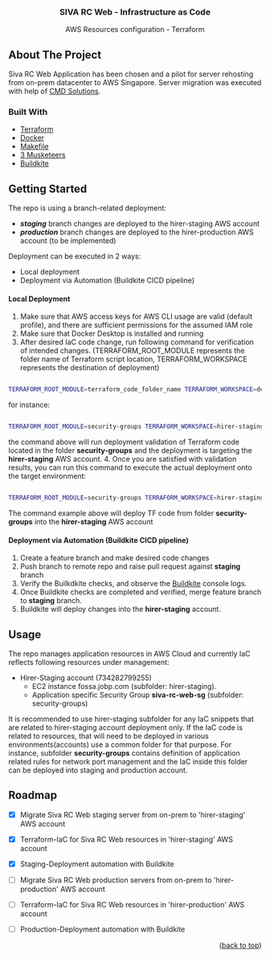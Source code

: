 
<div align="center">
  <h3 align="center">SIVA RC Web - Infrastructure as Code</h3>
  <p align="center">
    AWS Resources configuration - Terraform
</div>



<!-- ABOUT THE PROJECT -->
## About The Project

Siva RC Web Application has been chosen and a pilot for server rehosting from on-prem datacenter to AWS Singapore.
Server migration was executed with help of [CMD Solutions](https://www.cmdsolutions.com.au/).


### Built With

* [Terraform](https://www.terraform.io/)
* [Docker](https://www.docker.com/)
* [Makefile](https://www.gnu.org/software/make/manual/make.html)
* [3 Musketeers](https://3musketeers.io/)
* [Buildkite](https://buildkite.com/)


<!-- GETTING STARTED -->
## Getting Started

The repo is using a branch-related deployment:
* ***staging*** branch changes are deployed to the hirer-staging AWS account
* ***production*** branch changes are deployed to the hirer-production AWS account (to be implemented)

Deployment can be executed in 2 ways:
* Local deployment
* Deployment via Automation (Buildkite CICD pipeline)

#### Local Deployment
1. Make sure that AWS access keys for AWS CLI usage are valid (default profile), and there are sufficient permissions for the assumed IAM role
2. Make sure that Docker Desktop is installed and running
3. After desired IaC code change, run following command for verification of intended changes. (TERRAFORM_ROOT_MODULE represents the folder name of Terraform script location, TERRAFORM_WORKSPACE represents the destination of deployment)
```` bash

TERRAFORM_ROOT_MODULE=terraform_code_folder_name TERRAFORM_WORKSPACE=deployment_environment make plan

````
for instance:
```` bash

TERRAFORM_ROOT_MODULE=security-groups TERRAFORM_WORKSPACE=hirer-staging make plan

````
the command above will run deployment validation of Terraform code located in the folder **security-groups** and the deployment is targeting the **hirer-staging** AWS account.
4. Once you are satisfied with validation results, you can run this command to execute the actual deployment onto the target environment:
```` bash

TERRAFORM_ROOT_MODULE=security-groups TERRAFORM_WORKSPACE=hirer-staging make apply

````
The command example above will deploy TF code from folder **security-groups** into the **hirer-staging** AWS account

#### Deployment via Automation (Buildkite CICD pipeline)
1. Create a feature branch and make desired code changes
2. Push branch to remote repo and raise pull request against **staging** branch
3. Verify the Builkdkite checks, and observe the [Buildkite](https://buildkite.com/p-asia/siva-rc-iac) console logs.
4. Once Buildkite checks are completed and verified, merge feature branch to **staging** branch.
5. Buildkite will deploy changes into the **hirer-staging** account.


<!-- USAGE EXAMPLES -->
## Usage

The repo manages application resources in AWS Cloud and currently IaC reflects following resources under management:
* Hirer-Staging account (734282799255)
    * EC2 instance fossa.jobp.com (subfolder: hirer-staging).
    * Application specific Security Group **siva-rc-web-sg** (subfolder: security-groups)

It is recommended to use hirer-staging subfolder for any IaC snippets that are related to hirer-staging account deployment only.
If the IaC code is related to resources, that will need to be deployed in various environments(accounts) use a common folder for that purpose. For instance, subfolder **security-groups** contains definition of application related rules for network port management and the IaC inside this folder can be deployed into staging and production account.

<!-- ROADMAP -->
## Roadmap

- [x] Migrate Siva RC Web staging server from on-prem to 'hirer-staging' AWS account 
- [x] Terraform-IaC for Siva RC Web resources in 'hirer-staging' AWS account 
- [x] Staging-Deployment automation with Buildkite
- [ ] Migrate Siva RC Web production servers from on-prem to 'hirer-production' AWS account 
- [ ] Terraform-IaC for Siva RC Web resources in 'hirer-production' AWS account 
- [ ] Production-Deployment automation with Buildkite


<p align="right">(<a href="#top">back to top</a>)</p>

